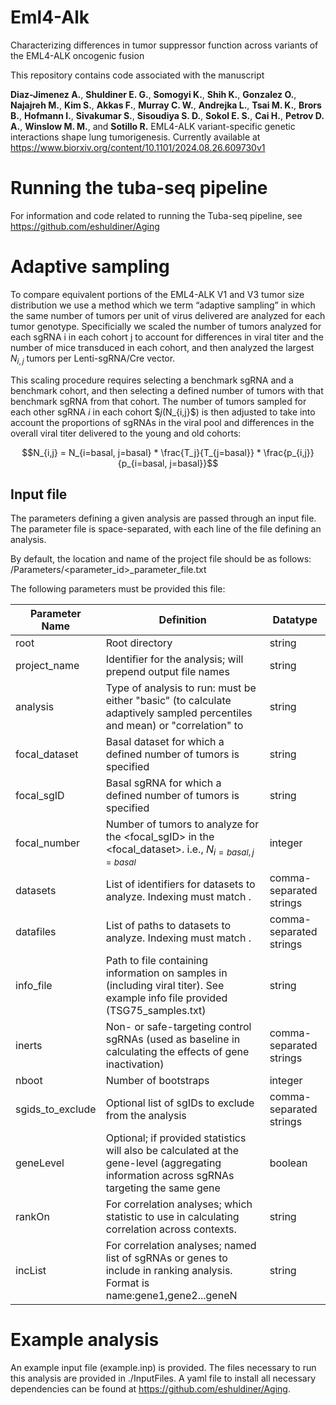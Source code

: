 # Eml4-Alk

Characterizing differences in tumor suppressor function across variants of the EML4-ALK oncogenic fusion

This repository contains code associated with the manuscript

**Diaz-Jimenez A.**, **Shuldiner E. G.**, **Somogyi K.**, **Shih K.**, **Gonzalez O.**, **Najajreh M.**, **Kim S.**, **Akkas F.**, **Murray C. W.**, **Andrejka L.**, **Tsai M. K.**, **Brors B.**, **Hofmann I.**, **Sivakumar S.**, **Sisoudiya S. D.**, **Sokol E. S.**, **Cai H.**, **Petrov D. A.**, **Winslow M. M.**, and **Sotillo R.** EML4-ALK variant-specific genetic interactions shape lung tumorigenesis. Currently available at https://www.biorxiv.org/content/10.1101/2024.08.26.609730v1

# Running the tuba-seq pipeline

For information and code related to running the Tuba-seq pipeline, see https://github.com/eshuldiner/Aging

# Adaptive sampling

To compare equivalent portions of the EML4-ALK V1 and V3 tumor size distribution we use a method which we term “adaptive sampling” in which the same number of tumors per unit of virus delivered are analyzed for each tumor genotype. Specificially we scaled the number of tumors analyzed for each sgRNA i in each cohort j to account for differences in viral titer and the number of mice transduced in each cohort, and then analyzed the largest $N_{i,j}$ tumors per Lenti-sgRNA/Cre vector.

This scaling procedure requires selecting a benchmark sgRNA and a benchmark cohort, and then selecting a defined number of tumors with that benchmark sgRNA from that cohort. The number of tumors sampled for each other sgRNA $i$ in each cohort $$j ($N_{i,j}$) is then adjusted to take into account the proportions of sgRNAs in the viral pool and differences in the overall viral titer delivered to the young and old cohorts:

```math
N_{i,j} = N_{i=basal, j=basal} * \frac{T_j}{T_{j=basal}} * \frac{p_{i,j}}{p_{i=basal, j=basal}}
```
## Input file

The parameters defining a given analysis are passed through an input file. The parameter file is space-separated, with each line of the file defining an analysis.

By default, the location and name of the project file should be as follows:
<root>/Parameters/<parameter_id>_parameter_file.txt

The following parameters must be provided this file:

| Parameter Name    | Definition | Datatype |
| -------- | ------- | ------- |
| root  | Root directory  | string |
| project_name | Identifier for the analysis; will prepend output file names   | string |
| analysis    | Type of analysis to run: must be either "basic" (to calculate adaptively sampled percentiles and mean) or "correlation" to    | string |
| focal_dataset | Basal dataset for which a defined number of tumors is specified | string |
| focal_sgID | Basal sgRNA for which a defined number of tumors is specified  | string |
| focal_number | Number of tumors to analyze for the <focal_sgID> in the <focal_dataset>. i.e., $N_{i=basal, j=basal}$ | integer |
| datasets | List of identifiers for datasets to analyze. Indexing must match <datafiles>.  | comma-separated strings |
| datafiles | List of paths to datasets to analyze. Indexing must match <datasets>.  | comma-separated strings |
| info_file | Path to file containing information on samples in <datasets> (including viral titer). See example info file provided (TSG75_samples.txt) | string |
| inerts | Non- or safe-targeting control sgRNAs (used as baseline in calculating the effects of gene inactivation) | comma-separated strings |
| nboot | Number of bootstraps | integer |
| sgids_to_exclude | Optional list of sgIDs to exclude from the analysis | comma-separated strings |
| geneLevel | Optional; if provided statistics will also be calculated at the gene-level (aggregating information across sgRNAs targeting the same gene | boolean |
| rankOn | For correlation analyses; which statistic to use in calculating correlation across contexts. | string |
| incList | For correlation analyses; named list of sgRNAs or genes to include in ranking analysis. Format is name:gene1,gene2...geneN | string |

# Example analysis

An example input file (example.inp) is provided. The files necessary to run this analysis are provided in ./InputFiles. A yaml file to install all necessary dependencies can be found at https://github.com/eshuldiner/Aging.

